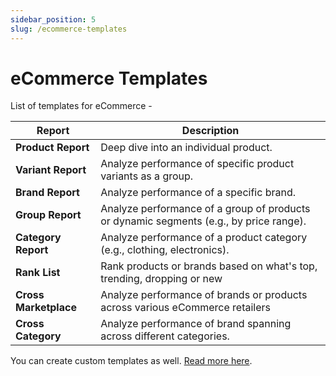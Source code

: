 ```yaml
---
sidebar_position: 5
slug: /ecommerce-templates
---
```


# eCommerce Templates 

List of templates for eCommerce -


| Report | Description |
|---|---|
| **Product Report** | Deep dive into an individual product. |
| **Variant Report** | Analyze performance of specific product variants as a group. |
| **Brand Report** | Analyze performance of a specific brand. |
| **Group Report** | Analyze performance of a group of products or dynamic segments (e.g., by price range). |
| **Category Report** | Analyze performance of a product category (e.g., clothing, electronics). |
| **Rank List** | Rank products or brands based on what's top, trending, dropping or new  |
| **Cross Marketplace** | Analyze performance of brands or products across various eCommerce retailers  |
| **Cross Category** | Analyze performance of brand spanning across different categories.  |

You can create custom templates as well. [Read more here](/reports/create-report).

